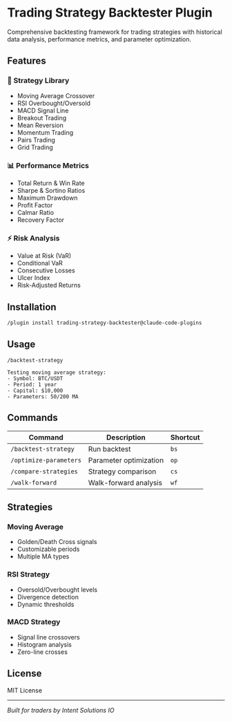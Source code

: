 # Trading Strategy Backtester Plugin

Comprehensive backtesting framework for trading strategies with historical data analysis, performance metrics, and parameter optimization.

## Features

### 🎯 Strategy Library
- Moving Average Crossover
- RSI Overbought/Oversold
- MACD Signal Line
- Breakout Trading
- Mean Reversion
- Momentum Trading
- Pairs Trading
- Grid Trading

### 📊 Performance Metrics
- Total Return & Win Rate
- Sharpe & Sortino Ratios
- Maximum Drawdown
- Profit Factor
- Calmar Ratio
- Recovery Factor

### ⚡ Risk Analysis
- Value at Risk (VaR)
- Conditional VaR
- Consecutive Losses
- Ulcer Index
- Risk-Adjusted Returns

## Installation

```bash
/plugin install trading-strategy-backtester@claude-code-plugins
```

## Usage

```
/backtest-strategy

Testing moving average strategy:
- Symbol: BTC/USDT
- Period: 1 year
- Capital: $10,000
- Parameters: 50/200 MA
```

## Commands

| Command | Description | Shortcut |
|---------|-------------|----------|
| `/backtest-strategy` | Run backtest | `bs` |
| `/optimize-parameters` | Parameter optimization | `op` |
| `/compare-strategies` | Strategy comparison | `cs` |
| `/walk-forward` | Walk-forward analysis | `wf` |

## Strategies

### Moving Average
- Golden/Death Cross signals
- Customizable periods
- Multiple MA types

### RSI Strategy
- Oversold/Overbought levels
- Divergence detection
- Dynamic thresholds

### MACD Strategy
- Signal line crossovers
- Histogram analysis
- Zero-line crosses

## License

MIT License

---

*Built for traders by Intent Solutions IO*